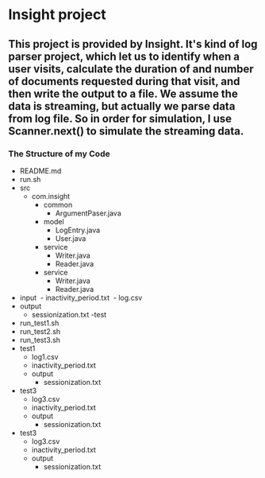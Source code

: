# Insight project
## This project is provided by Insight. It's kind of log parser project, which let us to identify when a user visits, calculate the duration of and number of documents requested during that visit, and then write the output to a file. We assume the data is streaming, but actually we parse data from log file. So in order for simulation, I use Scanner.next() to simulate the streaming data. 

### The Structure of my Code
- README.md 
- run.sh
- src
  - com.insight
    - common
      - ArgumentPaser.java       
    - model
      - LogEntry.java      
      - User.java
    - service
      - Writer.java       
      - Reader.java  
    - service
      - Writer.java       
      - Reader.java 
- input
  - inactivity_period.txt
  - log.csv
- output
  - sessionization.txt
-test
 - run_test1.sh
 - run_test2.sh
 - run_test3.sh
 - test1
   - log1.csv
   - inactivity_period.txt
   - output
     - sessionization.txt
  - test3
    - log3.csv
    - inactivity_period.txt
    - output
      - sessionization.txt
  - test3
    - log3.csv
    - inactivity_period.txt
    - output
      - sessionization.txt   
     

